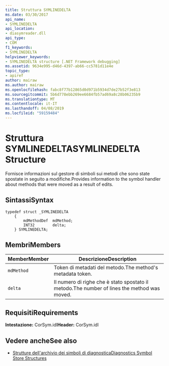 ```yaml
---
title: Struttura SYMLINEDELTA
ms.date: 03/30/2017
api_name:
- SYMLINEDELTA
api_location:
- diasymreader.dll
api_type:
- COM
f1_keywords:
- SYMLINEDELTA
helpviewer_keywords:
- SYMLINEDELTA structure [.NET Framework debugging]
ms.assetid: 9634e995-d46d-4397-ab66-cc5781d11e4e
topic_type:
- apiref
author: mairaw
ms.author: mairaw
ms.openlocfilehash: fabc8f77b12865d0d971b5934d7de27b52f3e813
ms.sourcegitcommit: 5b6d778ebb269ee6684fb57ad69a8c28b06235b9
ms.translationtype: MT
ms.contentlocale: it-IT
ms.lasthandoff: 04/08/2019
ms.locfileid: "59159484"
---
```

# <a name="symlinedelta-structure"></a><span data-ttu-id="aaa10-102">Struttura SYMLINEDELTA</span><span class="sxs-lookup"><span data-stu-id="aaa10-102">SYMLINEDELTA Structure</span></span>
<span data-ttu-id="aaa10-103">Fornisce informazioni sul gestore di simboli sui metodi che sono state spostate in seguito a modifiche.</span><span class="sxs-lookup"><span data-stu-id="aaa10-103">Provides information to the symbol handler about methods that were moved as a result of edits.</span></span>  
  
## <a name="syntax"></a><span data-ttu-id="aaa10-104">Sintassi</span><span class="sxs-lookup"><span data-stu-id="aaa10-104">Syntax</span></span>  
  
```  
typedef struct _SYMLINEDELTA  
    {  
        mdMethodDef  mdMethod;  
        INT32        delta;  
    } SYMLINEDELTA;  
```  
  
## <a name="members"></a><span data-ttu-id="aaa10-105">Membri</span><span class="sxs-lookup"><span data-stu-id="aaa10-105">Members</span></span>  
  
|<span data-ttu-id="aaa10-106">Member</span><span class="sxs-lookup"><span data-stu-id="aaa10-106">Member</span></span>|<span data-ttu-id="aaa10-107">Descrizione</span><span class="sxs-lookup"><span data-stu-id="aaa10-107">Description</span></span>|  
|------------|-----------------|  
|`mdMethod`|<span data-ttu-id="aaa10-108">Token di metadati del metodo.</span><span class="sxs-lookup"><span data-stu-id="aaa10-108">The method's metadata token.</span></span>|  
|`delta`|<span data-ttu-id="aaa10-109">Il numero di righe che è stato spostato il metodo.</span><span class="sxs-lookup"><span data-stu-id="aaa10-109">The number of lines the method was moved.</span></span>|  
  
## <a name="requirements"></a><span data-ttu-id="aaa10-110">Requisiti</span><span class="sxs-lookup"><span data-stu-id="aaa10-110">Requirements</span></span>  
 <span data-ttu-id="aaa10-111">**Intestazione:** CorSym.idl</span><span class="sxs-lookup"><span data-stu-id="aaa10-111">**Header:** CorSym.idl</span></span>  
  
## <a name="see-also"></a><span data-ttu-id="aaa10-112">Vedere anche</span><span class="sxs-lookup"><span data-stu-id="aaa10-112">See also</span></span>

- [<span data-ttu-id="aaa10-113">Strutture dell'archivio dei simboli di diagnostica</span><span class="sxs-lookup"><span data-stu-id="aaa10-113">Diagnostics Symbol Store Structures</span></span>](../../../../docs/framework/unmanaged-api/diagnostics/diagnostics-symbol-store-structures.md)
